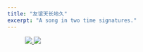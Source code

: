 ```yaml
---
title: "友谊天长地久"
excerpt: "A song in two time signatures."
---
```


<figure class="half">
    <a href="/guitar/assets/chord/12-auld-lang-syne-44.jpg">
        <img src="/guitar/assets/chord/12-auld-lang-syne-44.jpg">
    </a>
    <a href="/guitar/assets/chord/12-auld-lang-syne-43.jpg">
        <img src="/guitar/assets/chord/12-auld-lang-syne-43.jpg">
    </a>
</figure>
